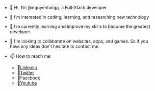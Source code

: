 - 👋 Hi, I’m @nguyentungg, a Full-Stack developer
- 👀 I’m interested in coding, learning, and researching new technology 
- 🌱 I’m currently learning and improve my skills to become the greatest developer.
- 💞️ I'm looking to collaborate on websites, apps, and games. So if you have any ideas don't hesitate to contact me. 
- 📫 How to reach me:
    
    + :watermelon:[Linkedin](https://www.linkedin.com/in/nguyenthanhtungg/")
    + :orange:[Twitter](https://twitter.com/TungNguyen469")
    + :broccoli:[Facebook](https://www.facebook.com/nguyentung9t/")
    + :apple:[Youtube](https://www.youtube.com/channel/UCW7yImuRGHEWnh4S07SnzRA")

<!---
nguyentungg/nguyentungg is a ✨ special ✨ repository because its `README.md` (this file) appears on your GitHub profile.
You can click the Preview link to take a look at your changes.
--->
